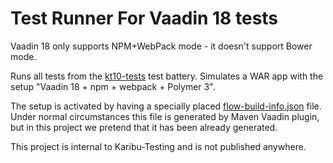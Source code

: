 # Test Runner For Vaadin 18 tests

Vaadin 18 only supports NPM+WebPack mode - it doesn't support Bower mode.

Runs all tests from the [kt10-tests](../kt10-tests) test battery.
Simulates a WAR app with the setup "Vaadin 18 + npm + webpack + Polymer 3".

The setup is activated by having
a specially placed [flow-build-info.json](src/test/resources/META-INF/VAADIN/config/flow-build-info.json)
file. Under normal circumstances this file is generated by Maven Vaadin plugin,
but in this project we pretend that it has been already generated.

This project is internal to Karibu-Testing and is not published anywhere.
